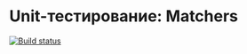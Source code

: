 # Unit-тестирование: Matchers

[![Build status](https://ci.appveyor.com/api/projects/status/uxhv2t66fre7amxg?svg=true)](https://ci.appveyor.com/project/neondoll/ajs-homeworks-test-ci-matchers)